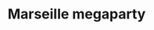 ---
title: "Marseille megaparty"
address: "15 rue de la rue"
postalCode : "75008"
city: Marseille"
label: "Hotel de Ville Marseille 7ème"
when: ""
description: "Best party"
photos: ""
important: false
association: marseille-organisation"
when: "2020-03-03T14:15:59-06:00"
---